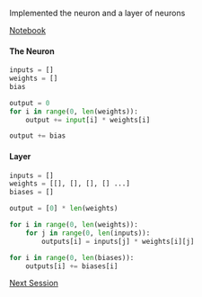 Implemented the neuron and a layer of neurons 

[Notebook](/code-files/1_Neurons_and_Layers.ipynb)

#### The Neuron




```python
inputs = []
weights = []
bias

output = 0
for i in range(0, len(weights)):
	output += input[i] * weights[i]

output += bias
```

#### Layer

```python
inputs = []
weights = [[], [], [], [] ...]
biases = []

output = [0] * len(weights)

for i in range(0, len(weights)):
	for j in range(0, len(inputs)):
		outputs[i] = inputs[j] * weights[i][j]

for i in range(0, len(biases)):
	outputs[i] += biases[i]
```

[Next Session](./Session_2.md)
